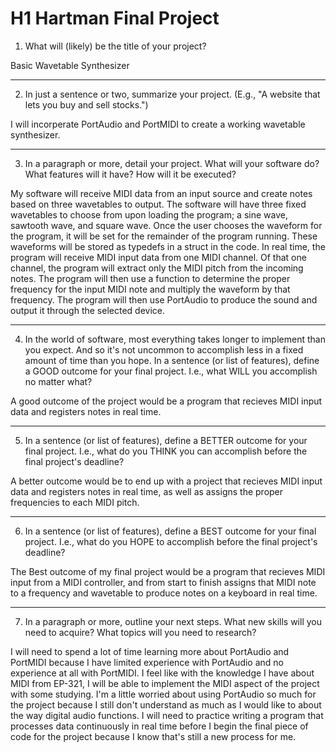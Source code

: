 # H1 Hartman Final Project
1. What will (likely) be the title of your project?

Basic Wavetable Synthesizer

***

2. In just a sentence or two, summarize your project. (E.g., "A website that lets you buy and sell stocks.")

I will incorperate PortAudio and PortMIDI to create a working wavetable synthesizer.

***

3. In a paragraph or more, detail your project. What will your software do? What features will it have? How will it be executed?

  My software will receive MIDI data from an input source and create notes based on three wavetables to output. The software will have three fixed wavetables to choose from upon loading the program; a sine wave, sawtooth wave, and square wave. Once the user chooses the waveform for the program, it will be set for the remainder of the program running. These waveforms will be stored as typedefs in a struct in the code. In real time, the program will receive MIDI input data from one MIDI channel. Of that one channel, the program will extract only the MIDI pitch from the incoming notes. The program will then use a function to determine the proper frequency for the input MIDI note and multiply the waveform by that frequency. The program will then use PortAudio to produce the sound and output it through the selected device.
  
 ***

4. In the world of software, most everything takes longer to implement than you expect. And so it's not uncommon to accomplish less in a fixed amount of time than you hope.
In a sentence (or list of features), define a GOOD outcome for your final project. I.e., what WILL you accomplish no matter what?

 A good outcome of the project would be a program that recieves MIDI input data and registers notes in real time. 

***

5. In a sentence (or list of features), define a BETTER outcome for your final project. I.e., what do you THINK you can accomplish before the final project's deadline?

A better outcome would be to end up with a project that recieves MIDI input data and registers notes in real time, as well as assigns the proper frequencies to each MIDI pitch.

***

6. In a sentence (or list of features), define a BEST outcome for your final project. I.e., what do you HOPE to accomplish before the final project's deadline?

The Best outcome of my final project would be a program that recieves MIDI input from a MIDI controller, and from start to finish assigns that MIDI note to a frequency and wavetable to produce notes on a keyboard in real time. 

***

7. In a paragraph or more, outline your next steps. What new skills will you need to acquire? What topics will you need to research?

I will need to spend a lot of time learning more about PortAudio and PortMIDI because I have limited experience with PortAudio and no experience at all with PortMIDI. I feel like with the knowledge I have about MIDI from EP-321, I will be able to implement the MIDI aspect of the project with some studying. I'm a little worried about using PortAudio so much for the project because I still don't understand as much as I would like to about the way digital audio functions. I will need to practice writing a program that processes data continuously in real time before I begin the final piece of code for the project because I know that's still a new process for me.
